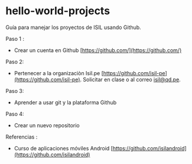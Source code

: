 # hello-world-projects
Guía para manejar los proyectos de ISIL  usando Github.

Paso 1 :

- Crear un cuenta en Github [https://github.com/](https://github.com/)

Paso 2:

- Pertenecer a la organizaciòn Isil.pe [https://github.com/isil-pe](https://github.com/isil-pe). Solicitar en clase o al correo isil@qd.pe.


Paso 3:

- Aprender a usar git y la plataforma Github

Paso 4:
- Crear un nuevo repositorio

Referencias :

- Curso de aplicaciones móviles Android [https://github.com/isilandroid](https://github.com/isilandroid)



